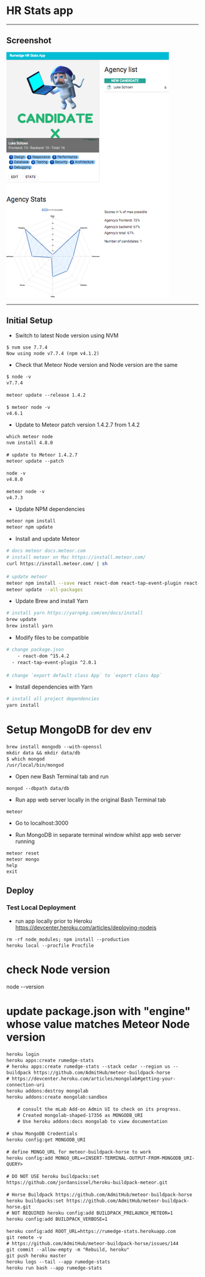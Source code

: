 # HR Stats app

---

## Screenshot

![alt tag](https://raw.githubusercontent.com/ltfschoen/meteor-rumedge/master/public/screenshot.png)

---

## Initial Setup

* Switch to latest Node version using NVM
```
$ nvm use 7.7.4
Now using node v7.7.4 (npm v4.1.2)
```

* Check that Meteor Node version and Node version are the same
```
$ node -v
v7.7.4

meteor update --release 1.4.2

$ meteor node -v
v4.6.1
``` 

* Update to Meteor patch version 1.4.2.7 from 1.4.2
```
which meteor node
nvm install 4.8.0

# update to Meteor 1.4.2.7
meteor update --patch

node -v
v4.8.0

meteor node -v
v4.7.3
```

* Update NPM dependencies 
```bash
meteor npm install
meteor npm update
```

* Install and update Meteor
```bash
# docs meteor docs.meteor.com
# install meteor on Mac https://install.meteor.com/
curl https://install.meteor.com/ | sh

# update meteor
meteor npm install --save react react-dom react-tap-event-plugin react-router material-ui react-chartjs-2
meteor update --all-packages
```

* Update Brew and install Yarn
```bash
# install yarn https://yarnpkg.com/en/docs/install
brew update
brew install yarn
```

* Modify files to be compatible

```bash
# change package.json 
	- react-dom ^15.4.2 
  - react-tap-event-plugin ^2.0.1

# change `export default class App` to `export class App`
```

* Install dependencies with Yarn
```bash
# install all project dependencies
yarn install
```

# Setup MongoDB for dev env
```
brew install mongodb --with-openssl
mkdir data && mkdir data/db
$ which mongod
/usr/local/bin/mongod
```

* Open new Bash Terminal tab and run
```
mongod --dbpath data/db
```

* Run app web server locally in the original Bash Terminal tab
```
meteor
```

* Go to localhost:3000

* Run MongoDB in separate terminal window whilst app web server running
```
meteor reset
meteor mongo
help
exit
```

## Deploy

### Test Local Deployment

* run app locally prior to Heroku https://devcenter.heroku.com/articles/deploying-nodejs
```
rm -rf node_modules; npm install --production
heroku local --procfile Procfile
```

# check Node version
node --version

# update package.json with "engine" whose value matches Meteor Node version

```
heroku login
heroku apps:create rumedge-stats
# heroku apps:create rumedge-stats --stack cedar --region us --buildpack https://github.com/AdmitHub/meteor-buildpack-horse
# https://devcenter.heroku.com/articles/mongolab#getting-your-connection-uri
heroku addons:destroy mongolab
heroku addons:create mongolab:sandbox

	# consult the mLab Add-on Admin UI to check on its progress.
	# Created mongolab-shaped-17356 as MONGODB_URI
	# Use heroku addons:docs mongolab to view documentation

# show MongoDB Credentials
heroku config:get MONGODB_URI

# define MONGO_URL for meteor-buildpack-horse to work
heroku config:add MONGO_URL=<INSERT-TERMINAL-OUTPUT-FROM-MONGODB_URI-QUERY>

# DO NOT USE heroku buildpacks:set https://github.com/jordansissel/heroku-buildpack-meteor.git

# Horse Buildpack https://github.com/AdmitHub/meteor-buildpack-horse
heroku buildpacks:set https://github.com/AdmitHub/meteor-buildpack-horse.git
# NOT REQUIRED heroku config:add BUILDPACK_PRELAUNCH_METEOR=1
heroku config:add BUILDPACK_VERBOSE=1

heroku config:add ROOT_URL=https://rumedge-stats.herokuapp.com
git remote -v
# https://github.com/AdmitHub/meteor-buildpack-horse/issues/144
git commit --allow-empty -m "Rebuild, heroku"
git push heroku master
heroku logs --tail --app rumedge-stats
heroku run bash --app rumedge-stats
```